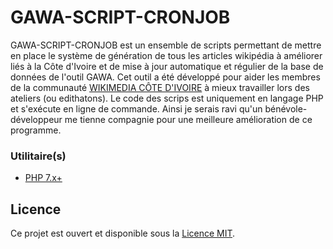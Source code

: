 # GAWA-SCRIPT-CRONJOB

GAWA-SCRIPT-CRONJOB est un ensemble de scripts permettant de mettre en place le système de génération de tous les articles wikipédia à améliorer liés à la Côte d'Ivoire et de mise à jour automatique et régulier de la base de données de l'outil GAWA.
Cet outil a été développé pour aider les membres de la communauté [WIKIMEDIA CÔTE D'IVOIRE](https://wikimedia.ci/) à mieux travailler lors des ateliers (ou edithatons).
Le code des scrips est uniquement en langage PHP et s'exécute en ligne de commande. Ainsi je serais ravi qu'un bénévole-développeur me tienne compagnie pour une meilleure amélioration de ce programme.


### Utilitaire(s)

* [PHP 7.x+](https://www.php.net/downloads/) 

## Licence
Ce projet est ouvert et disponible sous la [Licence MIT](https://opensource.org/licenses/MIT).
